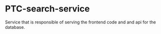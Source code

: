 # PTC-search-service
Service that is responsible of serving the frontend code and and api for the database.
